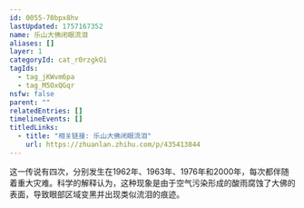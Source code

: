 ```yaml
---
id: 0055-70bpx8hv
lastUpdated: 1757167352
name: 乐山大佛闭眼流泪
aliases: []
layer: 1
categoryId: cat_r0rzgkOi
tagIds:
  - tag_jKWvm6pa
  - tag_M5OxQGqr
nsfw: false
parent: ""
relatedEntries: []
timelineEvents: []
titledLinks:
  - title: "相关链接: 乐山大佛闭眼流泪"
    url: https://zhuanlan.zhihu.com/p/435413844
---
```


这一传说有四次，分别发生在1962年、1963年、1976年和2000年，每次都伴随着重大灾难。科学的解释认为，这种现象是由于空气污染形成的酸雨腐蚀了大佛的表面，导致眼部区域变黑并出现类似流泪的痕迹。